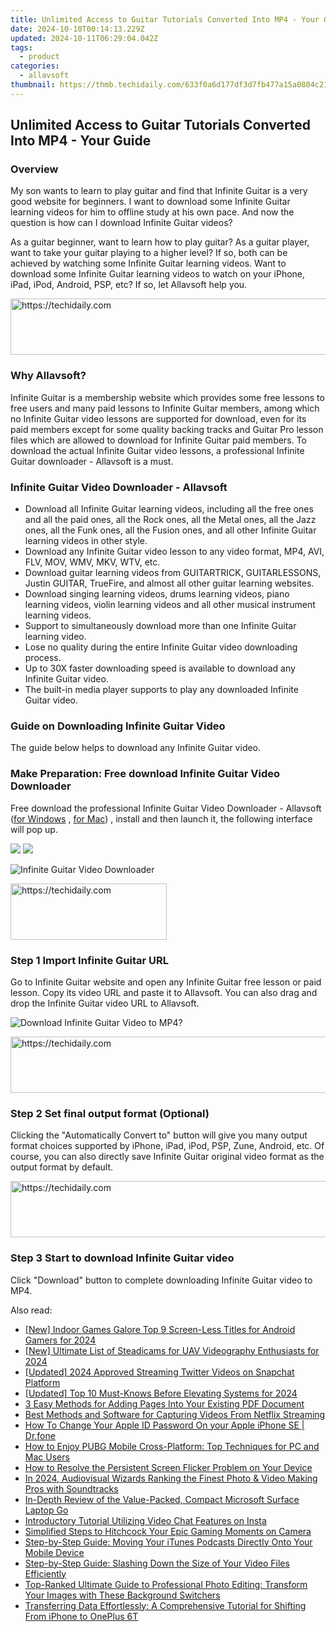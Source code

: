 ```yaml
---
title: Unlimited Access to Guitar Tutorials Converted Into MP4 - Your Guide
date: 2024-10-10T00:14:13.229Z
updated: 2024-10-11T06:29:04.042Z
tags:
  - product
categories:
  - allavsoft
thumbnail: https://thmb.techidaily.com/633f0a6d177df3d7fb477a15a0804c21edff9926ab23c2607a0458a0d217d945.jpeg
---
```


## Unlimited Access to Guitar Tutorials Converted Into MP4 - Your Guide

### Overview

My son wants to learn to play guitar and find that Infinite Guitar is a very good website for beginners. I want to download some Infinite Guitar learning videos for him to offline study at his own pace. And now the question is how can I download Infinite Guitar videos?

As a guitar beginner, want to learn how to play guitar? As a guitar player, want to take your guitar playing to a higher level? If so, both can be achieved by watching some Infinite Guitar learning videos. Want to download some Infinite Guitar learning videos to watch on your iPhone, iPad, iPod, Android, PSP, etc? If so, let Allavsoft help you.

<!-- affiliate ads begin -->
<a href="https://aligracehair.sjv.io/c/5597632/2006946/19272" target="_top" id="2006946">
  <img src="//a.impactradius-go.com/display-ad/19272-2006946" border="0" alt="https://techidaily.com" width="728" height="90"/>
</a>
<img height="0" width="0" src="https://aligracehair.sjv.io/i/5597632/2006946/19272" style="position:absolute;visibility:hidden;" border="0" />
<!-- affiliate ads end -->

### Why Allavsoft?

Infinite Guitar is a membership website which provides some free lessons to free users and many paid lessons to Infinite Guitar members, among which no Infinite Guitar video lessons are supported for download, even for its paid members except for some quality backing tracks and Guitar Pro lesson files which are allowed to download for Infinite Guitar paid members. To download the actual Infinite Guitar video lessons, a professional Infinite Guitar downloader - Allavsoft is a must.

### Infinite Guitar Video Downloader - Allavsoft

* Download all Infinite Guitar learning videos, including all the free ones and all the paid ones, all the Rock ones, all the Metal ones, all the Jazz ones, all the Funk ones, all the Fusion ones, and all other Infinite Guitar learning videos in other style.
* Download any Infinite Guitar video lesson to any video format, MP4, AVI, FLV, MOV, WMV, MKV, WTV, etc.
* Download guitar learning videos from GUITARTRICK, GUITARLESSONS, Justin GUITAR, TrueFire, and almost all other guitar learning websites.
* Download singing learning videos, drums learning videos, piano learning videos, violin learning videos and all other musical instrument learning videos.
* Support to simultaneously download more than one Infinite Guitar learning video.
* Lose no quality during the entire Infinite Guitar video downloading process.
* Up to 30X faster downloading speed is available to download any Infinite Guitar video.
* The built-in media player supports to play any downloaded Infinite Guitar video.

### Guide on Downloading Infinite Guitar Video

The guide below helps to download any Infinite Guitar video.

### Make Preparation: Free download Infinite Guitar Video Downloader

Free download the professional Infinite Guitar Video Downloader - Allavsoft ([for Windows](https://tools.techidaily.com/allavsoft/products/) , [for Mac](https://tools.techidaily.com/allavsoft/products/)) , install and then launch it, the following interface will pop up.

[![](https://www.allavsoft.com/how-to/../images/how-to/free-download-win.jpg)](https://tools.techidaily.com/allavsoft/products/) [![](https://www.allavsoft.com/how-to/../images/how-to/free-download-mac.jpg)](https://tools.techidaily.com/allavsoft/products/)

![Infinite Guitar Video Downloader](https://www.allavsoft.com/how-to/../images/allavsoft/screen-shot-600.jpg)

<!-- affiliate ads begin -->
<a href="https://bluettius.sjv.io/c/5597632/2139116/17108" target="_top" id="2139116">
  <img src="//a.impactradius-go.com/display-ad/17108-2139116" border="0" alt="https://techidaily.com" width="250" height="90"/>
</a>
<img height="0" width="0" src="https://bluettius.sjv.io/i/5597632/2139116/17108" style="position:absolute;visibility:hidden;" border="0" />
<!-- affiliate ads end -->

### Step 1 Import Infinite Guitar URL

Go to Infinite Guitar website and open any Infinite Guitar free lesson or paid lesson. Copy its video URL and paste it to Allavsoft. You can also drag and drop the Infinite Guitar video URL to Allavsoft.

![Download Infinite Guitar Video to MP4?](https://www.allavsoft.com/how-to/../images/how-to/download-rtmp-video/download-rtmp-video.jpg)

<!-- affiliate ads begin -->
<a href="https://aligracehair.sjv.io/c/5597632/2115951/19272" target="_top" id="2115951">
  <img src="//a.impactradius-go.com/display-ad/19272-2115951" border="0" alt="https://techidaily.com" width="728" height="90"/>
</a>
<img height="0" width="0" src="https://aligracehair.sjv.io/i/5597632/2115951/19272" style="position:absolute;visibility:hidden;" border="0" />
<!-- affiliate ads end -->

### Step 2 Set final output format (Optional)

Clicking the "Automatically Convert to" button will give you many output format choices supported by iPhone, iPad, iPod, PSP, Zune, Android, etc. Of course, you can also directly save Infinite Guitar original video format as the output format by default.

<!-- affiliate ads begin -->
<a href="https://aligracehair.sjv.io/c/5597632/1925549/19272" target="_top" id="1925549">
  <img src="//a.impactradius-go.com/display-ad/19272-1925549" border="0" alt="https://techidaily.com" width="728" height="90"/>
</a>
<img height="0" width="0" src="https://aligracehair.sjv.io/i/5597632/1925549/19272" style="position:absolute;visibility:hidden;" border="0" />
<!-- affiliate ads end -->

### Step 3 Start to download Infinite Guitar video

Click "Download" button to complete downloading Infinite Guitar video to MP4.

<ins class="adsbygoogle"
     style="display:block"
     data-ad-format="autorelaxed"
     data-ad-client="ca-pub-7571918770474297"
     data-ad-slot="1223367746"></ins>

<ins class="adsbygoogle"
     style="display:block"
     data-ad-client="ca-pub-7571918770474297"
     data-ad-slot="8358498916"
     data-ad-format="auto"
     data-full-width-responsive="true"></ins>

<span class="atpl-alsoreadstyle">Also read:</span>
<div><ul>
<li><a href="https://screen-sharing-recording.techidaily.com/new-indoor-games-galore-top-9-screen-less-titles-for-android-gamers-for-2024/"><u>[New] Indoor Games Galore Top 9 Screen-Less Titles for Android Gamers for 2024</u></a></li>
<li><a href="https://vp-tips.techidaily.com/new-ultimate-list-of-steadicams-for-uav-videography-enthusiasts-for-2024/"><u>[New] Ultimate List of Steadicams for UAV Videography Enthusiasts for 2024</u></a></li>
<li><a href="https://twitter-videos.techidaily.com/updated-2024-approved-streaming-twitter-videos-on-snapchat-platform/"><u>[Updated] 2024 Approved Streaming Twitter Videos on Snapchat Platform</u></a></li>
<li><a href="https://fox-helps.techidaily.com/updated-top-10-must-knows-before-elevating-systems-for-2024/"><u>[Updated] Top 10 Must-Knows Before Elevating Systems for 2024</u></a></li>
<li><a href="https://discover-exceptional.techidaily.com/3-easy-methods-for-adding-pages-into-your-existing-pdf-document/"><u>3 Easy Methods for Adding Pages Into Your Existing PDF Document</u></a></li>
<li><a href="https://discover-exceptional.techidaily.com/best-methods-and-software-for-capturing-videos-from-netflix-streaming/"><u>Best Methods and Software for Capturing Videos From Netflix Streaming</u></a></li>
<li><a href="https://iphone-unlock.techidaily.com/how-to-change-your-apple-id-password-on-your-apple-iphone-se-drfone-by-drfone-ios/"><u>How To Change Your Apple ID Password On your Apple iPhone SE | Dr.fone</u></a></li>
<li><a href="https://discover-exceptional.techidaily.com/how-to-enjoy-pubg-mobile-cross-platform-top-techniques-for-pc-and-mac-users/"><u>How to Enjoy PUBG Mobile Cross-Platform: Top Techniques for PC and Mac Users</u></a></li>
<li><a href="https://win-solutions.techidaily.com/how-to-resolve-the-persistent-screen-flicker-problem-on-your-device/"><u>How to Resolve the Persistent Screen Flicker Problem on Your Device</u></a></li>
<li><a href="https://extra-tips.techidaily.com/in-2024-audiovisual-wizards-ranking-the-finest-photo-and-video-making-pros-with-soundtracks/"><u>In 2024, Audiovisual Wizards Ranking the Finest Photo & Video Making Pros with Soundtracks</u></a></li>
<li><a href="https://buynow-tips.techidaily.com/in-depth-review-of-the-value-packed-compact-microsoft-surface-laptop-go/"><u>In-Depth Review of the Value-Packed, Compact Microsoft Surface Laptop Go</u></a></li>
<li><a href="https://instagram-videos.techidaily.com/introductory-tutorial-utilizing-video-chat-features-on-insta/"><u>Introductory Tutorial Utilizing Video Chat Features on Insta</u></a></li>
<li><a href="https://discover-exceptional.techidaily.com/simplified-steps-to-hitchcock-your-epic-gaming-moments-on-camera/"><u>Simplified Steps to Hitchcock Your Epic Gaming Moments on Camera</u></a></li>
<li><a href="https://discover-exceptional.techidaily.com/step-by-step-guide-moving-your-itunes-podcasts-directly-onto-your-mobile-device/"><u>Step-by-Step Guide: Moving Your iTunes Podcasts Directly Onto Your Mobile Device</u></a></li>
<li><a href="https://discover-exceptional.techidaily.com/step-by-step-guide-slashing-down-the-size-of-your-video-files-efficiently/"><u>Step-by-Step Guide: Slashing Down the Size of Your Video Files Efficiently</u></a></li>
<li><a href="https://discover-exceptional.techidaily.com/top-ranked-ultimate-guide-to-professional-photo-editing-transform-your-images-with-these-background-switchers/"><u>Top-Ranked Ultimate Guide to Professional Photo Editing: Transform Your Images with These Background Switchers</u></a></li>
<li><a href="https://discover-exceptional.techidaily.com/transferring-data-effortlessly-a-comprehensive-tutorial-for-shifting-from-iphone-to-oneplus-6t/"><u>Transferring Data Effortlessly: A Comprehensive Tutorial for Shifting From iPhone to OnePlus 6T</u></a></li>
</ul></div>

